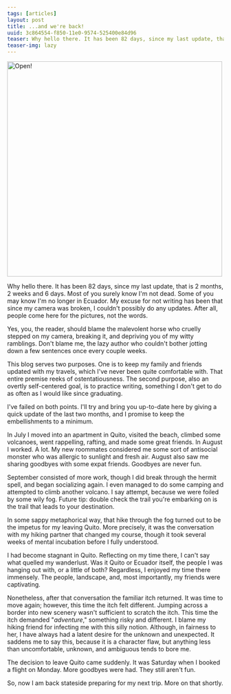 ```yaml
---
tags: [articles]
layout: post
title: ...and we're back!
uuid: 3c864554-f850-11e0-9574-525400e84d96
teaser: Why hello there. It has been 82 days, since my last update, that is 2 months, 2 weeks and 6 days. Most of you surely know I'm not dead. Some of you may know I'm no longer in Ecuador.
teaser-img: lazy
---
```


<img src="http://elusivetruth.net/uploads/2011/10/lazy.jpg" width="500" alt="Open!" />

Why hello there. It has been 82 days, since my last update, that is 2 months, 2 weeks and 6 days. Most of you surely know I'm not dead. Some of you may know I'm no longer in Ecuador. My excuse for not writing has been that since my camera was broken, I couldn't possibly do any updates. After all, people come here for the pictures, not the words.

Yes, you, the reader,  should blame the malevolent horse who cruelly stepped on my camera, breaking it, and depriving you of my witty ramblings. Don't blame me, the lazy author who couldn't bother jotting down a few sentences once every couple weeks.

This blog serves two purposes. One is to keep my family and friends updated with my travels, which I've never been quite comfortable with. That entire premise reeks of ostentatiousness. The second purpose, also an overtly self-centered goal, is to practice writing, something I don't get to do as often as I would like since graduating.

I've failed on both points. I'll try and bring you up-to-date here by giving a quick update of the last two months, and I promise to keep the embellishments to a minimum.

In July I moved into an apartment in Quito, visited the beach, climbed some volcanoes, went rappelling, rafting, and made some great friends. In August I worked. A lot. My new roommates considered me some sort of antisocial monster who was allergic to sunlight and fresh air. August also saw me sharing goodbyes with some expat friends. Goodbyes are never fun.

September consisted of more work, though I did break through the hermit spell, and began socializing again. I even managed to do some camping and attempted to climb another volcano. I say attempt, because we were foiled by some wily fog. Future tip: double check the trail you're embarking on is the trail that leads to your destination.

In some sappy metaphorical way, that hike through the fog turned out to be the impetus for my leaving Quito. More precisely, it was the conversation with my hiking partner that changed my course, though it took several weeks of mental incubation before I fully understood.

I had become stagnant in Quito. Reflecting on my time there, I can't say what quelled my wanderlust. Was it Quito or Ecuador itself, the people I was hanging out with, or a little of both? Regardless, I enjoyed my time there immensely. The people, landscape, and, most importantly, my friends were captivating.

Nonetheless, after that conversation the familiar itch returned. It was time to move again; however, this time the itch felt different. Jumping across a border into new scenery wasn't sufficient to scratch the itch. This time the itch demanded "*adventure*," something risky and different. I blame my hiking friend for infecting me with this silly notion. Although, in fairness to her, I have always had a latent desire for the unknown and unexpected. It saddens me to say this, because it is a character flaw, but anything less than uncomfortable, unknown, and ambiguous tends to bore me.

The decision to leave Quito came suddenly. It was Saturday when I booked a flight on Monday. More goodbyes were had. They still aren't fun.

So, now I am back stateside preparing for my next trip. More on that shortly.

